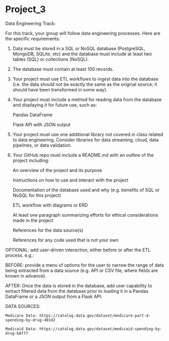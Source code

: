 # Project_3

Data Engineering Track:

For this track, your group will follow data engineering processes. Here are the specific requirements:

1. Data must be stored in a SQL or NoSQL database (PostgreSQL, MongoDB, SQLite, etc) and the database must include at least two tables (SQL) or collections (NoSQL).

2. The database must contain at least 100 records.

3. Your project must use ETL workflows to ingest data into the database (i.e. the data should not be exactly the same as the original source; it should have been transformed in some way).

4. Your project must include a method for reading data from the database and displaying it for future use, such as:

    Pandas DataFrame

    Flask API with JSON output

5. Your project must use one additional library not covered in class related to data engineering. Consider    libraries for data streaming, cloud, data pipelines, or data validation.

6. Your GitHub repo must include a README.md with an outline of the project including:

    An overview of the project and its purpose

    Instructions on how to use and interact with the project

    Documentation of the database used and why (e.g. benefits of SQL or NoSQL for this project)

    ETL workflow with diagrams or ERD

    At least one paragraph summarizing efforts for ethical considerations made in the project

    References for the data source(s)

    References for any code used that is not your own

OPTIONAL: add user-driven interaction, either before or after the ETL process. e.g.:

BEFORE: provide a menu of options for the user to narrow the range of data being extracted from a data source (e.g. API or CSV file, where fields are known in advance).

AFTER: Once the data is stored in the database, add user capability to extract filtered data from the database prior to loading it in a Pandas DataFrame or a JSON output from a Flask API.


DATA SOURCES:

    Medicare Data: https://catalog.data.gov/dataset/medicare-part-d-spending-by-drug-401d2

    Medicaid Data: https://catalog.data.gov/dataset/medicaid-spending-by-drug-b6f77

    